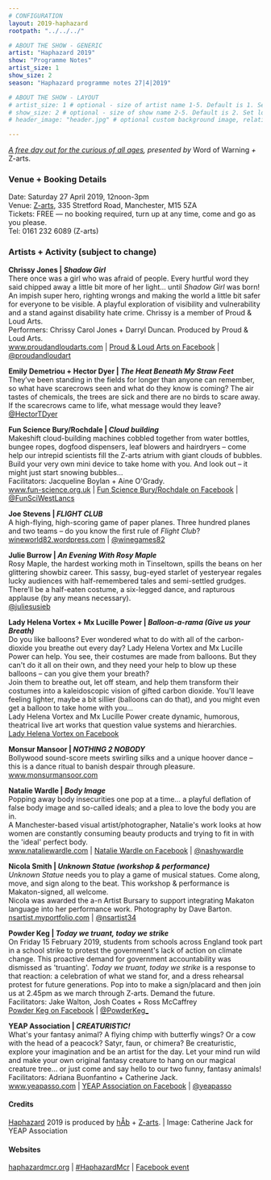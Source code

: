 ```yaml
---
# CONFIGURATION
layout: 2019-haphazard
rootpath: "../../../"

# ABOUT THE SHOW - GENERIC
artist: "Haphazard 2019"
show: "Programme Notes"
artist_size: 1
show_size: 2
season: "Haphazard programme notes 27|4|2019"

# ABOUT THE SHOW - LAYOUT
# artist_size: 1 # optional - size of artist name 1-5. Default is 1. Set longer names to lower values
# show_size: 2 # optional - size of show name 2-5. Default is 2. Set longer names to lower values
# header_image: "header.jpg" # optional custom background image, relative to current page

---
```

*[A free day out for the curious of all ages](/current/2019-haphazard), presented by* Word of Warning *+* Z-arts.       
           
### Venue + Booking Details
Date: Saturday 27 April 2019, 12noon-3pm      
Venue: <a href="http://www.z-arts.org/about-us/getting-here" target="_blank">Z-arts</a>, 335 Stretford Road, Manchester, M15 5ZA        
Tickets: FREE — no booking required, turn up at any time, come and go as you please.       
Tel: 0161 232 6089 (Z-arts)          
        
### Artists + Activity (subject to change)                
**Chrissy Jones | *Shadow Girl***         
There once was a girl who was afraid of people. Every hurtful word they said chipped away a little bit more of her light… until *Shadow Girl* was born! An impish super hero, righting wrongs and making the world a little bit safer for everyone to be visible. A playful exploration of visibility and vulnerability and a stand against disability hate crime. Chrissy is a member of Proud & Loud Arts.<br>Performers: Chrissy Carol Jones + Darryl Duncan. Produced by Proud & Loud Arts.         
<a href="http://www.proudandloudarts.com" target="_blank">www.proudandloudarts.com</a> | <a href="http://facebook.com/proudandloudarts" target="_blank">Proud & Loud Arts on Facebook</a> | <a href="http://twitter.com/proudandloudart" target="_blank">@proudandloudart</a>         
        
**Emily Demetriou + Hector Dyer | *The Heat Beneath My Straw Feet***         
They’ve been standing in the fields for longer than anyone can remember, so what have scarecrows seen and what do they know is coming? The air tastes of chemicals, the trees are sick and there are no birds to scare away. If the scarecrows came to life, what message would they leave?           
<a href="http://twitter.com/HectorTDyer" target="_blank">@HectorTDyer</a>         
        
**Fun Science Bury/Rochdale | *Cloud building***        
Makeshift cloud-building machines cobbled together from water bottles, bungee ropes, dogfood dispensers, leaf blowers and hairdryers – come help our intrepid scientists fill the Z-arts atrium with giant clouds of bubbles. Build your very own mini device to take home with you. And look out – it might just start snowing bubbles…<br>Facilitators: Jacqueline Boylan + Aine O'Grady.             
<a href="http://www.fun-science.org.uk" target="_blank">www.fun-science.org.uk</a> | <a href="http://facebook.com/FunScienceBury" target="_blank">Fun Science Bury/Rochdale on Facebook</a> | <a href="http://twitter.com/FunSciWestLancs" target="_blank">@FunSciWestLancs</a>          
        
**Joe Stevens | *FLIGHT CLUB***         
A high-flying, high-scoring game of paper planes. Three hundred planes and two teams – do you know the first rule of *Flight Club*?         
<a href="http://wineworld82.wordpress.com" target="_blank">wineworld82.wordpress.com</a> | <a href="http://twitter.com/winegames82" target="_blank">@winegames82</a>        
         
**Julie Burrow | *An Evening With Rosy Maple***           
Rosy Maple, the hardest working moth in Tinseltown, spills the beans on her glittering showbiz career. This sassy, bug-eyed starlet of yesteryear regales lucky audiences with half-remembered tales and semi-settled grudges. There’ll be a half-eaten costume, a six-legged dance, and rapturous applause (by any means necessary).             
<a href="http://twitter.com/juliesusieb" target="_blank">@juliesusieb</a>        
          
**Lady Helena Vortex + Mx Lucille Power | *Balloon-a-rama (Give us your Breath)***         
Do you like balloons? Ever wondered what to do with all of the carbon-dioxide you breathe out every day? Lady Helena Vortex and Mx Lucille Power can help. You see, their costumes are made from balloons. But they can't do it all on their own, and they need your help to blow up these balloons – can you give them your breath?<br>Join them to breathe out, let off steam, and help them transform their costumes into a kaleidoscopic vision of gifted carbon dioxide. You'll leave feeling lighter, maybe a bit sillier (balloons can do that), and you might even get a balloon to take home with you…<br>Lady Helena Vortex and Mx Lucille Power create dynamic, humorous, theatrical live art works that question value systems and hierarchies.             
<a href="http://facebook.com/Lady-Helena-Vortex-404405496656434" target="_blank">Lady Helena Vortex on Facebook</a>           
         
**Monsur Mansoor | *NOTHING 2 NOBODY***           
Bollywood sound-score meets swirling silks and a unique hoover dance – this is a dance ritual to banish despair through pleasure.           
<a href="http://www.monsurmansoor.com" target="_blank">www.monsurmansoor.com</a>            
          
**Natalie Wardle | *Body Image***           
Popping away body insecurities one pop at a time… a playful deflation of false body image and so-called ideals; and a plea to love the body you are in.<br>A Manchester-based visual artist/photographer, Natalie's work looks at how women are constantly consuming beauty products and trying to fit in with the 'ideal' perfect body.          
<a href="http://www.nataliewardle.com" target="_blank">www.nataliewardle.com</a> | <a href="http://facebook.com/nataliewardlephotography" target="_blank">Natalie Wardle on Facebook</a> | <a href="http://twitter.com/nashywardle" target="_blank">@nashywardle</a>          
           
**Nicola Smith | *Unknown Statue (workshop & performance)***             
*Unknown Statue* needs you to play a game of musical statues. Come along, move, and sign along to the beat. This workshop & performance is Makaton-signed, all welcome.<br>Nicola was awarded the a-n Artist Bursary to support integrating Makaton language into her performance work. Photography by Dave Barton.              
<a href="http://nsartist.myportfolio.com" target="_blank">nsartist.myportfolio.com</a> | <a href="http://twitter.com/nsartist34" target="_blank">@nsartist34</a>          
           
**Powder Keg | *Today we truant, today we strike***           
On Friday 15 February 2019, students from schools across England took part in a school strike to protest the government's lack of action on climate change. This proactive demand for government accountability was dismissed as 'truanting'. *Today we truant, today we strike* is a response to that reaction: a celebration of what we stand for, and a dress rehearsal protest for future generations. Pop into to make a sign/placard and then join us at 2.45pm as we march through Z-arts. Demand the future.<br>Facilitators: Jake Walton, Josh Coates + Ross McCaffrey           
<a href="http://facebook.com/PowderKegMCR" target="_blank">Powder Keg on Facebook</a> | <a href="http://twitter.com/PowderKeg_" target="_blank">@PowderKeg_</a>            
           
**YEAP Association | *CREATURISTIC!***           
What's your fantasy animal? A flying chimp with butterfly wings? Or a cow with the head of a peacock? Satyr, faun, or chimera? 
Be creaturistic, explore your imagination and be an artist for the day. Let your mind run wild and make your own original fantasy creature to hang on our magical creature tree… or just come and say hello to our two funny, fantasy animals!<br>Facilitators: Adriana Buonfantino + Catherine Jack.            
<a href= "http://www.yeapasso.com" target="_blank">www.yeapasso.com</a> | <a href="http://facebook.com/yeapasso" target="_blank">YEAP Association on Facebook</a> | <a href="http://twitter.com/yeapasso" target="_blank">@yeapasso</a>           
            
#### Credits         
[Haphazard](/hab/haphazard) 2019 is produced by [hÅb](/hab) + <a href="http://www.z-arts.org" target="_blank">Z-arts</a>. | Image: Catherine Jack for YEAP Association        
         
#### Websites        
<a href="http://haphazardmcr.org" target="_blank">haphazardmcr.org</a> | <a href="http://twitter.com/hashtag/HaphazardMcr" target="_blank">#HaphazardMcr</a> | <a href="http://facebook.com/events/647987405657373" target="_blank">Facebook event<a>
